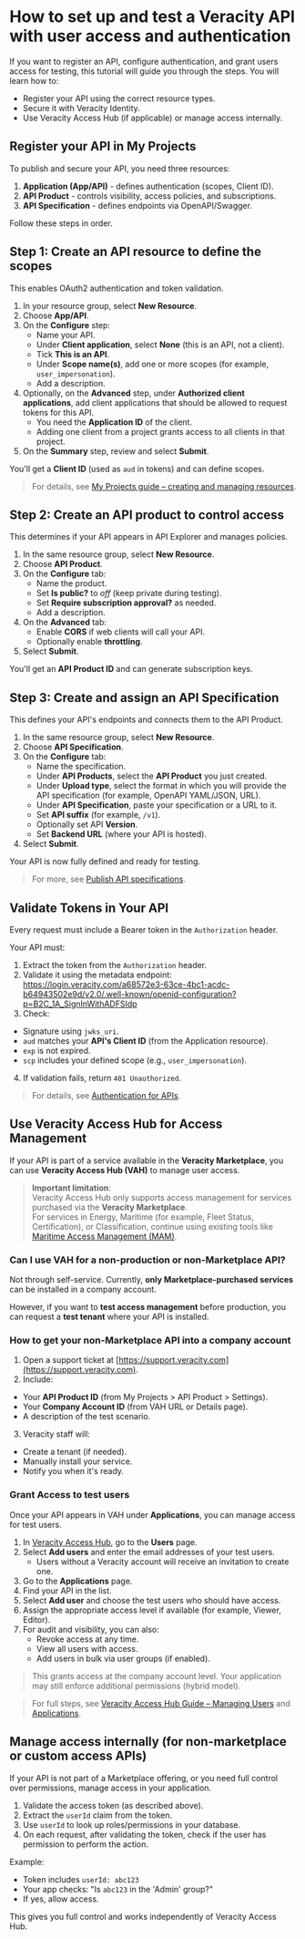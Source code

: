 ﻿---
author: Veracity
description: Tutorial on setting up and testing an API in the Veracity ecosystem.
---

# How to set up and test a Veracity API with user access and authentication
If you want to register an API, configure authentication, and grant users access for testing, this tutorial will guide you through the steps. You will learn how to:
- Register your API using the correct resource types.
- Secure it with Veracity Identity.
- Use Veracity Access Hub (if applicable) or manage access internally.

## Register your API in My Projects
To publish and secure your API, you need three resources:

1. **Application (App/API)** - defines authentication (scopes, Client ID).
2. **API Product** - controls visibility, access policies, and subscriptions.
3. **API Specification** - defines endpoints via OpenAPI/Swagger.

Follow these steps in order.

## Step 1: Create an API resource to define the scopes
This enables OAuth2 authentication and token validation.

1. In your resource group, select **New Resource**.
2. Choose **App/API**.
3. On the **Configure** step:
   - Name your API.
   - Under **Client application**, select **None** (this is an API, not a client).
   - Tick **This is an API**.
   - Under **Scope name(s)**, add one or more scopes (for example, `user_impersonation`).
   - Add a description.
4. Optionally, on the **Advanced** step, under **Authorized client applications**, add client applications that should be allowed to request tokens for this API.
   - You need the **Application ID** of the client.
   - Adding one client from a project grants access to all clients in that project.
5. On the **Summary** step, review and select **Submit**.

You'll get a **Client ID** (used as `aud` in tokens) and can define scopes.

> For details, see [My Projects guide – creating and managing resources](../developerexperience/introduction.md).

## Step 2: Create an API product to control access
This determines if your API appears in API Explorer and manages policies.

1. In the same resource group, select **New Resource**.
2. Choose **API Product**.
3. On the **Configure** tab:
   - Name the product.
   - Set **Is public?** to *off* (keep private during testing).
   - Set **Require subscription approval?** as needed.
   - Add a description.
4. On the **Advanced** tab:
   - Enable **CORS** if web clients will call your API.
   - Optionally enable **throttling**.
5. Select **Submit**.

You'll get an **API Product ID** and can generate subscription keys.

## Step 3: Create and assign an API Specification
This defines your API's endpoints and connects them to the API Product.

1. In the same resource group, select **New Resource**.
2. Choose **API Specification**.
3. On the **Configure** tab:
   - Name the specification.
   - Under **API Products**, select the **API Product** you just created.
   - Under **Upload type**, select the format in which you will provide the API specification (for example, OpenAPI YAML/JSON, URL).
   - Under **API Specification**, paste your specification or a URL to it.
   - Set **API suffix** (for example, `/v1`).
   - Optionally set API **Version**.
   - Set **Backend URL** (where your API is hosted).
4. Select **Submit**.

Your API is now fully defined and ready for testing.

> For more, see [Publish API specifications](https://developer.veracity.com/docs/section/publishing/publish-api-explorer#to-publish-api-specifications).

## Validate Tokens in Your API
Every request must include a Bearer token in the `Authorization` header.

Your API must:
1. Extract the token from the `Authorization` header.
2. Validate it using the metadata endpoint: https://login.veracity.com/a68572e3-63ce-4bc1-acdc-b64943502e9d/v2.0/.well-known/openid-configuration?p=B2C_1A_SignInWithADFSIdp
3. Check:
- Signature using `jwks_uri`.
- `aud` matches your **API's Client ID** (from the Application resource).
- `exp` is not expired.
- `scp` includes your defined scope (e.g., `user_impersonation`).
4. If validation fails, return `401 Unauthorized`.

> For details, see [Authentication for APIs](https://developer.veracity.com/docs/section/identity/authentication/overview).

## Use Veracity Access Hub for Access Management
If your API is part of a service available in the **Veracity Marketplace**, you can use **Veracity Access Hub (VAH)** to manage user access.

> **Important limitation**:  
> Veracity Access Hub only supports access management for services purchased via the **Veracity Marketplace**.  
> For services in Energy, Maritime (for example, Fleet Status, Certification), or Classification, continue using existing tools like [Maritime Access Management (MAM)](https://maritime.dnv.com/mam/Users).

### Can I use VAH for a non-production or non-Marketplace API?
Not through self-service. Currently, **only Marketplace-purchased services** can be installed in a company account.

However, if you want to **test access management** before production, you can request a **test tenant** where your API is installed.

### How to get your non-Marketplace API into a company account
1. Open a support ticket at [https://support.veracity.com](https://support.veracity.com).
2. Include:
- Your **API Product ID** (from My Projects > API Product > Settings).
- Your **Company Account ID** (from VAH URL or Details page).
- A description of the test scenario.
3. Veracity staff will:
- Create a tenant (if needed).
- Manually install your service.
- Notify you when it's ready.

### Grant Access to test users
Once your API appears in VAH under **Applications**, you can manage access for test users.

1. In [Veracity Access Hub](https://accesshub.veracity.com/), go to the **Users** page.
2. Select **Add users** and enter the email addresses of your test users.
	- Users without a Veracity account will receive an invitation to create one.
3. Go to the **Applications** page.
4. Find your API in the list.
5. Select **Add user** and choose the test users who should have access.
6. Assign the appropriate access level if available (for example, Viewer, Editor).
7. For audit and visibility, you can also:
	- Revoke access at any time.
	- View all users with access.
	- Add users in bulk via user groups (if enabled).

> This grants access at the company account level. Your application may still enforce additional permissions (hybrid model).

> For full steps, see [Veracity Access Hub Guide – Managing Users](https://developer.veracity.com/docs/section/customerservices/accesshub#users) and [Applications](https://developer.veracity.com/docs/section/customerservices/accesshub#applications).

## Manage access internally (for non-marketplace or custom access APIs)
If your API is not part of a Marketplace offering, or you need full control over permissions, manage access in your application.

1. Validate the access token (as described above).
2. Extract the `userId` claim from the token.
3. Use `userId` to look up roles/permissions in your database.
4. On each request, after validating the token, check if the user has permission to perform the action.

Example:
- Token includes `userId: abc123`
- Your app checks: "Is `abc123` in the 'Admin' group?"
- If yes, allow access.

This gives you full control and works independently of Veracity Access Hub.
